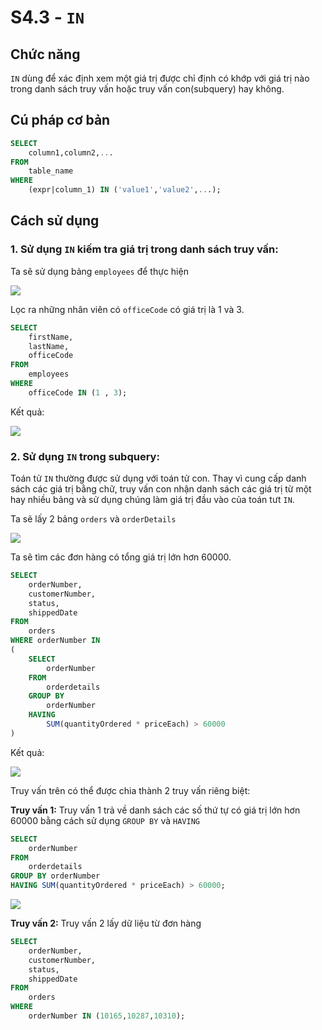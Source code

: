 # S4.3 - `IN`

## Chức năng
`IN` dùng để xác định xem một giá trị được chỉ định có khớp với giá trị nào trong danh sách truy vấn hoặc truy vấn con(subquery) hay không.

## Cú pháp cơ bản
```sql
SELECT 
    column1,column2,...
FROM
    table_name
WHERE 
    (expr|column_1) IN ('value1','value2',...);
```

## Cách sử dụng
### 1. Sử dụng `IN` kiếm tra giá trị trong danh sách truy vấn:
Ta sẽ sử dụng bảng `employees` để thực hiện

<img src = "https://i.imgur.com/KWTyRMo.png">

Lọc ra những nhân viên có `officeCode` có giá trị là 1 và 3.
```sql
SELECT 
    firstName, 
    lastName, 
    officeCode
FROM
    employees
WHERE
    officeCode IN (1 , 3);
```
Kết quả:

<img src = "https://i.imgur.com/DU0YwSD.png">

### 2. Sử dụng `IN` trong subquery:
Toán tử `IN` thường được sử dụng với toán tử con. Thay vì cung cấp danh sách các giá trị bằng chữ, truy vấn con nhận danh sách các giá trị từ một hay nhiều bảng và sử dụng chúng làm giá trị đầu vào của toán tưt `IN`.

Ta sẽ lấy 2 bảng `orders` và `orderDetails`

<img src = "https://i.imgur.com/WC2fGAf.png">

Ta sẽ tìm các đơn hàng có tổng giá trị lớn hơn 60000.
```sql
SELECT 
	orderNumber,
    customerNumber,
    status,
    shippedDate
FROM
	orders
WHERE orderNumber IN 
(
	SELECT 
		orderNumber
	FROM
		orderdetails
	GROUP BY
		orderNumber
	HAVING 
        SUM(quantityOrdered * priceEach) > 60000
)
```
Kết quả:

<img src = "https://i.imgur.com/XCY86Ao.png">

Truy vấn trên có thể được chia thành 2 truy vấn riêng biệt:

**Truy vấn 1:** Truy vấn 1 trả về danh sách các số thứ tự có giá trị lớn hơn 60000 bằng cách sử dụng `GROUP BY` và `HAVING`
```sql
SELECT 
    orderNumber
FROM
    orderdetails
GROUP BY orderNumber
HAVING SUM(quantityOrdered * priceEach) > 60000;
```
<img src = "https://i.imgur.com/PLrpHPQ.png">

**Truy vấn 2:** Truy vấn 2 lấy dữ liệu từ đơn hàng
```sql
SELECT 
    orderNumber, 
    customerNumber, 
    status, 
    shippedDate
FROM
    orders
WHERE
    orderNumber IN (10165,10287,10310);
```

